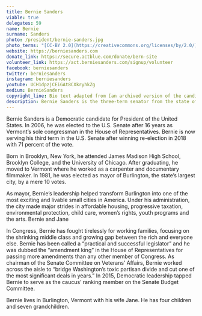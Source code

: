 ```yaml
---
title: Bernie Sanders
viable: true
delegates: 59
name: Bernie
surname: Sanders
photo: /president/bernie-sanders.jpg
photo_terms: "[CC-BY 2.0](https://creativecommons.org/licenses/by/2.0/) [photo](https://commons.wikimedia.org/wiki/File:Bernie_Sanders_in_January_2016_by_Gage_Skidmore.jpg) by [Gage Skidmore](http://www.gageskidmore.com)"
website: https://berniesanders.com
donate_link: https://secure.actblue.com/donate/bern-site
volunteer_link: https://act.berniesanders.com/signup/volunteer
facebook: berniesanders
twitter: berniesanders
instagram: berniesanders
youtube: UCH1dpzjCEiGAt8CXkryhkZg
medium: BernieSanders
copyright_line: Bio text adapted from [an archived version of the candidate's website](https://web.archive.org/web/20160601080318/https://berniesanders.com/about/) and may be &copy;2016 Bernie 2016.
description: Bernie Sanders is the three-term senator from the state of Vermont. He has fought tirelessly for working families, focusing on the shrinking middle class and growing gap between the rich and everyone else.
---
```

Bernie Sanders is a Democratic candidate for President of the United States. In 2006, he was elected to the U.S. Senate after 16 years as Vermont’s sole congressman in the House of Representatives. Bernie is now serving his third term in the U.S. Senate after winning re-election in 2018 with 71 percent of the vote.

Born in Brooklyn, New York, he attended James Madison High School, Brooklyn College, and the University of Chicago. After graduating, he moved to Vermont where he worked as a carpenter and documentary filmmaker. In 1981, he was elected as mayor of Burlington, the state’s largest city, by a mere 10 votes.

As mayor, Bernie’s leadership helped transform Burlington into one of the most exciting and livable small cities in America. Under his administration, the city made major strides in affordable housing, progressive taxation, environmental protection, child care, women’s rights, youth programs and the arts. Bernie and Jane

In Congress, Bernie has fought tirelessly for working families, focusing on the shrinking middle class and growing gap between the rich and everyone else. Bernie has been called a “practical and successful legislator” and he was dubbed the “amendment king” in the House of Representatives for passing more amendments than any other member of Congress. As chairman of the Senate Committee on Veterans’ Affairs, Bernie worked across the aisle to “bridge Washington’s toxic partisan divide and cut one of the most significant deals in years.” In 2015, Democratic leadership tapped Bernie to serve as the caucus’ ranking member on the Senate Budget Committee.

Bernie lives in Burlington, Vermont with his wife Jane. He has four children and seven grandchildren.
